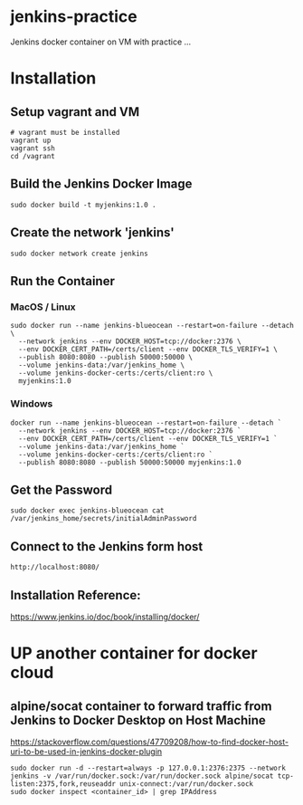 # jenkins-practice
Jenkins docker container on VM with practice ...

# Installation
## Setup vagrant and VM
```
# vagrant must be installed
vagrant up
vagrant ssh
cd /vagrant
```
## Build the Jenkins Docker Image
```
sudo docker build -t myjenkins:1.0 .
```

## Create the network 'jenkins'
```
sudo docker network create jenkins
```

## Run the Container
### MacOS / Linux
```
sudo docker run --name jenkins-blueocean --restart=on-failure --detach \
  --network jenkins --env DOCKER_HOST=tcp://docker:2376 \
  --env DOCKER_CERT_PATH=/certs/client --env DOCKER_TLS_VERIFY=1 \
  --publish 8080:8080 --publish 50000:50000 \
  --volume jenkins-data:/var/jenkins_home \
  --volume jenkins-docker-certs:/certs/client:ro \
  myjenkins:1.0
```

### Windows
```
docker run --name jenkins-blueocean --restart=on-failure --detach `
  --network jenkins --env DOCKER_HOST=tcp://docker:2376 `
  --env DOCKER_CERT_PATH=/certs/client --env DOCKER_TLS_VERIFY=1 `
  --volume jenkins-data:/var/jenkins_home `
  --volume jenkins-docker-certs:/certs/client:ro `
  --publish 8080:8080 --publish 50000:50000 myjenkins:1.0
```


## Get the Password
```
sudo docker exec jenkins-blueocean cat /var/jenkins_home/secrets/initialAdminPassword
```

## Connect to the Jenkins form host
```
http://localhost:8080/
```

## Installation Reference:
https://www.jenkins.io/doc/book/installing/docker/

# UP another container for docker cloud
## alpine/socat container to forward traffic from Jenkins to Docker Desktop on Host Machine

https://stackoverflow.com/questions/47709208/how-to-find-docker-host-uri-to-be-used-in-jenkins-docker-plugin
```
sudo docker run -d --restart=always -p 127.0.0.1:2376:2375 --network jenkins -v /var/run/docker.sock:/var/run/docker.sock alpine/socat tcp-listen:2375,fork,reuseaddr unix-connect:/var/run/docker.sock
sudo docker inspect <container_id> | grep IPAddress
```
